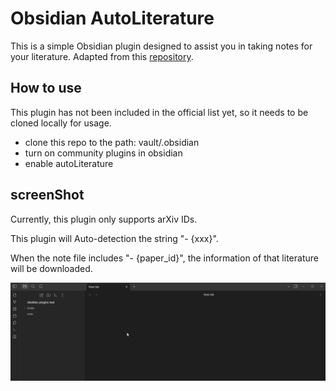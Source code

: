 # Obsidian AutoLiterature

This is a simple Obsidian plugin designed to assist you in taking notes for your literature. Adapted from this [repository](https://github.com/wilmerwang/autoLiterature).

## How to use

This plugin has not been included in the official list yet, so it needs to be cloned locally for usage.

- clone this repo to the path: vault/.obsidian
- turn on community plugins in obsidian
- enable autoLiterature

## screenShot

Currently, this plugin only supports arXiv IDs.

This plugin will Auto-detection the string "- {xxx}".


When the note file includes "- {paper_id}", the information of that literature will be downloaded.

![](screenshot.gif)


